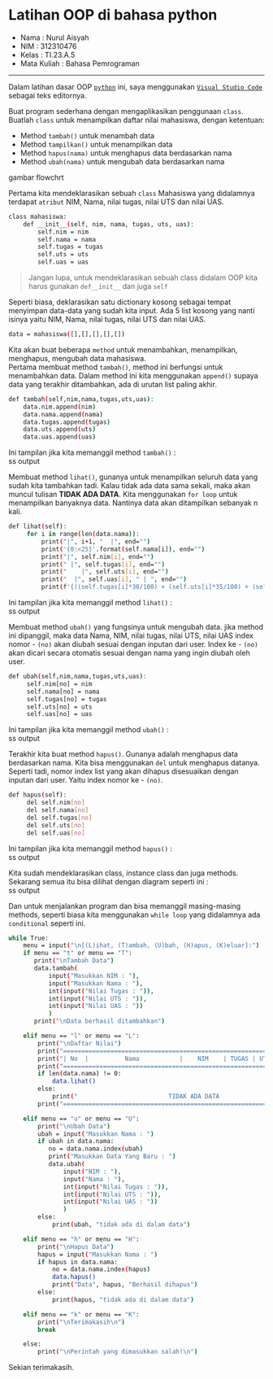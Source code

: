 # Latihan OOP di bahasa python                

* Nama          : Nurul Aisyah             
* NIM           : 312310476             
* Kelas         : TI.23.A.5             
* Mata Kuliah   : Bahasa Pemrograman                 
----------------------------------                     
Dalam latihan dasar OOP [`python`](https://www.python.org/) ini, saya menggunakan [`Visual Studio Code`](https://code.visualstudio.com/) sebagai teks editornya.               

Buat program sederhana dengan mengaplikasikan penggunaan `class`. Buatlah `class` untuk menampilkan daftar nilai mahasiswa, dengan ketentuan:                

* Method `tambah()` untuk menambah data                
* Method `tampilkan()` untuk menampilkan data                
* Method `hapus(nama)` untuk menghapus data berdasarkan nama                
* Method `ubah(nama)` untuk mengubah data berdasarkan nama               
  
gambar flowchrt         

Pertama kita mendeklarasikan sebuah `class` Mahasiswa yang didalamnya terdapat `atribut` NIM, Nama, nilai tugas, nilai UTS dan nilai UAS.           

```bash
class mahasiswa:
    def __init__(self, nim, nama, tugas, uts, uas):
        self.nim = nim
        self.nama = nama
        self.tugas = tugas
        self.uts = uts
        self.uas = uas
```                  

> Jangan lupa, untuk mendeklarasikan sebuah class didalam OOP kita harus gunakan `def__init__` dan juga `self`           

Seperti biasa, deklarasikan satu dictionary kosong sebagai tempat menyimpan data-data yang sudah kita input. Ada 5 list kosong yang nanti isinya yaitu NIM, Nama, nilai tugas, nilai UTS dan nilai UAS.           

```bash
data = mahasiswa([],[],[],[],[])
```
Kita akan buat beberapa `method` untuk menambahkan, menampilkan, menghapus, mengubah data mahasiswa.         
Pertama membuat method `tambah()`, method ini berfungsi untuk menambahkan data. Dalam method ini kita menggunakan `append()` supaya data yang terakhir ditambahkan, ada di urutan list paling akhir.             

```bash
def tambah(self,nim,nama,tugas,uts,uas):
    data.nim.append(nim)
    data.nama.append(nama)
    data.tugas.append(tugas)
    data.uts.append(uts)
    data.uas.append(uas)
```            
Ini tampilan jika kita memanggil method `tambah()` :                 
ss output         

Membuat method `lihat()`, gunanya untuk menampilkan seluruh data yang sudah kita tambahkan tadi. Kalau tidak ada data sama sekali, maka akan muncul tulisan **TIDAK ADA DATA**. Kita menggunakan `for loop` untuk menampilkan banyaknya data. Nantinya data akan ditampilkan sebanyak n kali.               

```bash
def lihat(self):
     for i in range(len(data.nama)):
         print("|", i+1, "  |", end="")
         print('{0:<25}'.format(self.nama[i]), end="")
         print("|", self.nim[i], end="")
         print(" |", self.tugas[i], end="")
         print("    |", self.uts[i], end="")
         print("  |", self.uas[i], " | ", end="")
         print(f'{((self.tugas[i]*30/100) + (self.uts[i]*35/100) + (self.uas[i]*35/100)) :.2f}', " |")
```               
Ini tampilan jika kita memanggil method `lihat()` :                 
ss output     

Membuat method `ubah()` yang fungsinya untuk mengubah data. jika method ini dipanggil, maka data Nama, NIM, nilai tugas, nilai UTS, nilai UAS index nomor - `(no)` akan diubah sesuai dengan inputan dari user. Index ke - `(no)` akan dicari secara otomatis sesuai dengan nama yang ingin diubah oleh user.                

```bash
def ubah(self,nim,nama,tugas,uts,uas):
     self.nim[no] = nim
     self.nama[no] = nama
     self.tugas[no] = tugas
     self.uts[no] = uts
     self.uas[no] = uas
```                         
Ini tampilan jika kita memanggil method `ubah()` :                 
ss output                

Terakhir kita buat method `hapus()`. Gunanya adalah menghapus data berdasarkan nama. Kita bisa menggunakan `del` untuk menghapus datanya. Seperti tadi, nomor index list yang akan dihapus disesuaikan dengan inputan dari user. Yaitu index nomor ke - `(no)`.                  

```bash
def hapus(self):
     del self.nim[no]
     del self.nama[no]
     del self.tugas[no]
     del self.uts[no]
     del self.uas[no]
```                               
Ini tampilan jika kita memanggil method `hapus()` :                 
ss output      

Kita sudah mendeklarasikan class, instance class dan juga methods. Sekarang semua itu bisa dilihat dengan diagram seperti ini :               
ss output          

Dan untuk menjalankan program dan bisa memanggil masing-masing methods, seperti biasa kita menggunakan `while loop` yang didalamnya ada `conditional` seperti ini.             

```bash
while True:
    menu = input("\n[(L)ihat, (T)ambah, (U)bah, (H)apus, (K)eluar]:")
    if menu == "t" or menu == "T":
       print("\nTambah Data")
       data.tambah(
           input("Masukkan NIM : "), 
           input("Masukkan Nama : "), 
           int(input("Nilai Tugas : ")), 
           int(input("Nilai UTS : ")), 
           int(input("Nilai UAS : "))
           )
       print("\nData berhasil ditambahkan")

    elif menu == "l" or menu == "L":
        print("\nDaftar Nilai")
        print("==========================================================================")
        print("| No  |          Nama           |    NIM    | TUGAS | UTS | UAS |  AKHIR |")
        print("==========================================================================")
        if len(data.nama) != 0:
            data.lihat()
        else:
            print("                         TIDAK ADA DATA                               ")
        print("==========================================================================")

    elif menu == "u" or menu == "U":
        print("\nUbah Data")
        ubah = input("Masukkan Nama : ")
        if ubah in data.nama:
           no = data.nama.index(ubah)
           print("Masukkan Data Yang Baru : ")
           data.ubah(
               input("NIM : "),
               input("Nama : "),
               int(input("Nilai Tugas : ")),
               int(input("Nilai UTS : ")),
               int(input("Nilai UAS : "))
               )
        else:
            print(ubah, "tidak ada di dalam data")

    elif menu == "h" or menu == "H":
        print("\nHapus Data")
        hapus = input("Masukkan Nama : ")
        if hapus in data.nama:
            no = data.nama.index(hapus)
            data.hapus()
            print("Data", hapus, "Berhasil dihapus")
        else:
            print(hapus, "tidak ada di dalam data")

    elif menu == "k" or menu == "K":
        print("\nTerimakasih\n")
        break

    else:
        print("\nPerintah yang dimasukkan salah!\n")
```                                 

Sekian terimakasih.

